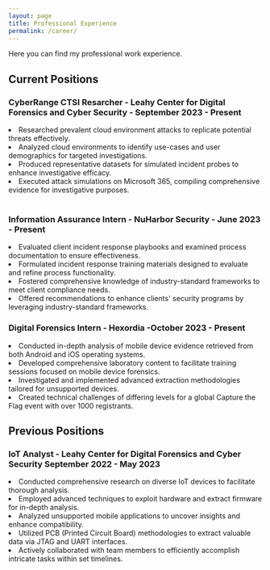 ```yaml
---
layout: page
title: Professional Experience
permalink: /career/
---
```


Here you can find my professional work experience.
<h2>Current Positions</h2>
<h3>CyberRange CTSI Resarcher - Leahy Center for Digital Forensics and Cyber Security - September 2023 - Present</h3>
<u1>
<li>Researched prevalent cloud environment attacks to replicate potential threats effectively.</li>
<li>Analyzed cloud environments to identify use-cases and user demographics for targeted investigations.</li>
<li>Produced representative datasets for simulated incident probes to enhance investigative efficacy.</li>
<li>Executed attack simulations on Microsoft 365, compiling comprehensive evidence for investigative purposes.</li>
</u1>
<br>

<h3>Information Assurance Intern - NuHarbor Security - June 2023 - Present</h3>
<u1>
    <li>Evaluated client incident response playbooks and examined process documentation to ensure effectiveness.</li>
    <li>Formulated incident response training materials designed to evaluate and refine process functionality.</li>
    <li>Fostered comprehensive knowledge of industry-standard frameworks to meet client compliance needs.</li>
    <li>Offered recommendations to enhance clients' security programs by leveraging industry-standard frameworks.</li>
</u1>

<h3>Digital Forensics Intern - Hexordia -October 2023 - Present</h3>
<u1>

<li>Conducted in-depth analysis of mobile device evidence retrieved from both Android and iOS operating systems.</li>
<li>Developed comprehensive laboratory content to facilitate training sessions focused on mobile device forensics.</li>
<li>Investigated and implemented advanced extraction methodologies tailored for unsupported devices.</li>
<li>Created technical challenges of differing levels for a global Capture the Flag event with over 1000 registrants.</li>

</u1>
<h2>Previous Positions</h2>
<h3>IoT Analyst - Leahy Center for Digital Forensics and Cyber Security September 2022 - May 2023 </h3>
<u1>
<li>Conducted comprehensive research on diverse IoT devices to facilitate thorough analysis.</li>
<li>Employed advanced techniques to exploit hardware and extract firmware for in-depth analysis.</li>
<li>Analyzed unsupported mobile applications to uncover insights and enhance compatibility.</li>
<li>Utilized PCB (Printed Circuit Board) methodologies to extract valuable data via JTAG and UART interfaces.</li>
<li>Actively collaborated with team members to efficiently accomplish intricate tasks within set timelines.</li>
</u1>